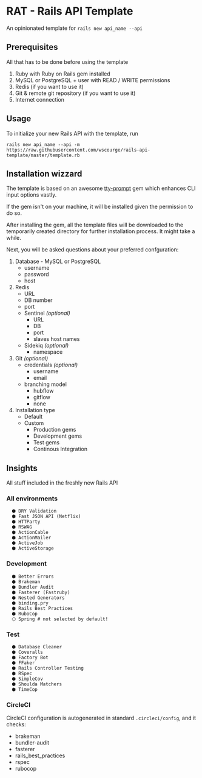 # RAT - Rails API Template

An opinionated template for `rails new api_name --api`

## Prerequisites

All that has to be done before using the template

1. Ruby with Ruby on Rails gem installed
2. MySQL or PostgreSQL + user with READ / WRITE permissions
3. Redis (if you want to use it)
4. Git & remote git repository (if you want to use it)
5. Internet connection

## Usage

To initialize your new Rails API with the template, run

```
rails new api_name --api -m https://raw.githubusercontent.com/wscourge/rails-api-template/master/template.rb
```

## Installation wizzard

The template is based on an awesome [tty-prompt](https://github.com/piotrmurach/tty-prompt/) gem
which enhances CLI input options vastly.

If the gem isn't on your machine, it will be installed given the permission to do so.

After installing the gem, all the template files will be downloaded to the temporarily
created directory for further installation process. It might take a while.

Next, you will be asked questions about your preferred confguration:

1. Database - MySQL or PostgreSQL
   - username
   - password
   - host
2. Redis
   - URL
   - DB number
   - port
   - Sentinel _(optional)_
     - URL
     - DB
     - port
     - slaves host names
   - Sidekiq _(optional)_
     - namespace
3. Git _(optional)_
   - credentials _(optional)_
     - username
     - email
   - branching model
     - hubflow
     - gitflow
     - none
4. Installation type
   - Default
   - Custom
     - Production gems
     - Development gems
     - Test gems
     - Continous Integration

## Insights

All stuff included in the freshly new Rails API

### All environments

```
  ⬢ DRY Validation
  ⬢ Fast JSON API (Netflix)
  ⬢ HTTParty
  ⬢ RSWAG
  ⬢ ActionCable
  ⬢ ActionMailer
  ⬢ ActiveJob
  ⬢ ActiveStorage
```

### Development

```
  ⬢ Better Errors
  ⬢ Brakeman
  ⬢ Bundler Audit
  ⬢ Fasterer (Fastruby)
  ⬢ Nested Generators
  ⬢ binding.pry
  ⬢ Rails Best Practices
  ⬢ RuboCop
  ⬡ Spring # not selected by default!
```

### Test

```
  ⬢ Database Cleaner
  ⬢ Coveralls
  ⬢ Factory Bot
  ⬢ FFaker
  ⬢ Rails Controller Testing
  ⬢ RSpec
  ⬢ SimpleCov
  ⬢ Shoulda Matchers
  ⬢ TimeCop
```

### CircleCI

CircleCI configuration is autogenerated in standard `.circleci/config`, and it
checks:

- brakeman
- bundler-audit
- fasterer
- rails_best_practices
- rspec
- rubocop

